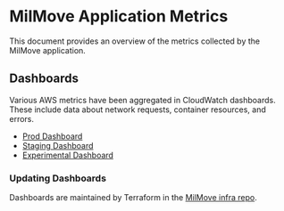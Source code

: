 # MilMove Application Metrics

This document provides an overview of the metrics collected by the MilMove application.

## Dashboards

Various AWS metrics have been aggregated in CloudWatch dashboards.
These include data about network requests, container resources, and errors.

* [Prod Dashboard](https://us-west-2.console.aws.amazon.com/cloudwatch/home?region=us-west-2#dashboards:name=mil-prod)
* [Staging Dashboard](https://us-west-2.console.aws.amazon.com/cloudwatch/home?region=us-west-2#dashboards:name=mil-staging)
* [Experimental Dashboard](https://us-west-2.console.aws.amazon.com/cloudwatch/home?region=us-west-2#dashboards:name=mil-experimental)

### Updating Dashboards

Dashboards are maintained by Terraform in the [MilMove infra repo](https://github.com/transcom/ppp-infra/blob/master/modules/aws-app-environment/main.tf#L840).
